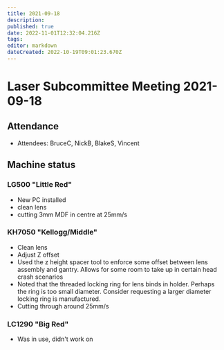 ```yaml
---
title: 2021-09-18
description: 
published: true
date: 2022-11-01T12:32:04.216Z
tags: 
editor: markdown
dateCreated: 2022-10-19T09:01:23.670Z
---
```


# Laser Subcommittee Meeting 2021-09-18

## Attendance

* Attendees: BruceC, NickB, BlakeS, Vincent

## Machine status

### LG500 "Little Red"

* New PC installed
* clean lens
* cutting 3mm MDF in centre at 25mm/s

### KH7050 "Kellogg/Middle"

* Clean lens
* Adjust Z offset
* Used the z height spacer tool to enforce some offset between lens assembly and gantry. Allows for some room to take up in certain head crash scenarios
* Noted that the threaded locking ring for lens binds in holder. Perhaps the ring is too small diameter. Consider requesting a larger diameter locking ring is manufactured.
* Cutting through around 25mm/s

### LC1290 "Big Red"

* Was in use, didn't work on
